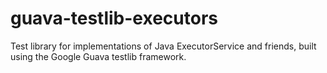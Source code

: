 guava-testlib-executors
=======================

Test library for implementations of Java ExecutorService and friends, built using the Google Guava testlib framework.
